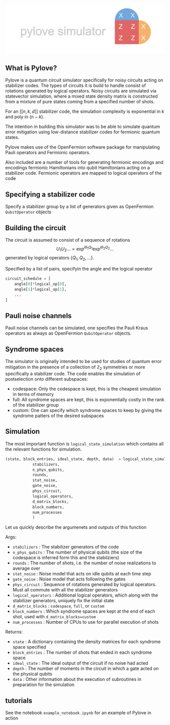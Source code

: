 ![pylove simultor](/pylove.svg)

## What is Pylove?

Pylove is a quantum circuit simulator specifically for noisy circuits acting on stabilizer codes.
The types of circuits it is build to handle consist of rotations generated by logical operators.
Noisy circuits are simulated via statevector simulation, where a mixed state density matrix is
constructed from a mixture of pure states coming from a specified number of shots.

For an $[[n,k,d]]$ stabilizer code, the simulation complexity is exponential in $k$ and poly 
in $(n-k)$. 

The intention in building this simulator was to be able to simulate quantum error mitigation
using low-distance stabilizer codes for fermionic quantum states. 

Pylove makes use of the OpenFermion software package for manipulating Pauli operators and Fermionic operators.

Also included are a number of tools for generating fermionic encodings and encodings fermionic Hamiltonians
into qubit Hamiltonians acting on a stabilizer code. Fermionic operators are mapped to logical operators of 
the code

## Specifying a stabilizer code

Specify a stabilizer group by a list of generators given as OpenFermion `QubitOperator` objects

## Building the circuit

The circuit is assumed to consist of a sequence of rotations
$$U_1 U_2\dots = \exp^{i\theta_1 Q_1}\exp^{i\theta_2 Q_2}\ldots$$
generated by logical operators $\{Q_1,Q_2,\ldots\}$.

Specified by a list of pairs, specifyin the angle and the logical operator
```python
circuit_schedule = [
    angle[0]*logical_op[0],
    angle[1]*logical_op[1],
    ...
]
```

## Pauli noise channels

Pauli noise channels can be simulated, one specifies the Pauli Kraus operators as always as OpenFermion `QubitOperator` objects.

## Syndrome spaces

The simulator is originally intended to be used for studies of quantum error mitigation in the presence of a collection of $\mathbb{Z}_2$ symmetries or more specifically a stabilizer code. The code enables the simulation of postselection onto different subspaces:
* codespace: Only the codespace is kept, this is the cheapest simulation in terms of memory
* full: All syndrome spaces are kept, this is exponentially costly in the rank of the stabilizer group
* custom: One can specify which syndrome spaces to keep by giving the syndrome patters of the desired subspaces

## Simulation

The most important function is `logical_state_simulation` which contains all the relevant functions for simulation.

```python
(state, block_entries, ideal_state, depth, data)  = logical_state_simulation(
            stabilizers,
            n_phys_qubits,
            rounds,
            stat_noise,
            gate_noise,
            phys_circuit,
            logical_operators,
            d_matrix_blocks,
            block_numbers,
            num_processes
            )
```

Let us quickly describe the argumenets and outputs of this function

Args:
* `stabilizers` : The stabilizer generators of the code
* `n_phys_qubits` : The number of physical qubits (the size of the codespace is inferred form this and the stabilziers)
* `rounds` : The number of shots, i.e. the number of noise realizations to average over
* `stat_noise` : Noise model that acts on idle qubits at each time step
* `gate_noise` : Noise model that acts following the gates
* `phys_circuit` : Sequence of rotations generated by logical operators. Must all commute with all the stabilizer generators 
* `logical_operators` : Additional logical operators, which along with the stabilizer generators, uniquely fix the initial state
* `d_matrix_blocks` : `codespace`, `full`, or `custom`
* `block_numbers` : Which syndrome spaces are kept at the end of each shot, used with `d_matrix_blocks=custom`
* `num_processes` : Number of CPUs to use for parallel execution of shots

Returns:
* `state` : A dictionary containing the density matrices for each syndrome space specified
* `block_entries` : The number of shots that ended in each syndrome space
* `ideal_state` : The ideal output of the circuit if no noise had acted
* `depth` : The number of moments in the circuit in which a gate acted on the physical qubits
* `data` : Other information about the execution of subroutines in preparation for the simulation

## tutorials

See the notebook `example_notebook.ipynb` for an example of Pylove in action